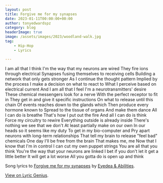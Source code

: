 ```yaml
---
layout: post
title: Forgive me for my synapses
date: 2023-01-11T00:00:00+00:00
author: tonyedwardspz
category: blog
headerImage: true
image: /assets/images/2023/woodland-walk.jpg
tag: 
    - Hip-Hop
    - Lyrics

---
```


I am all that I think
I'm the way that my neurons are wired
They fire ions through electrical
Synapses fusing themselves to receiving cells
Building a network that only gets stronger
As I continue the thought pattern
Implied by the process
I make a decision on what to react to
What I perceive based on electrical current
And I am all that I feel
I'm a neurotransmitters' desire
These chemical messengers look for a nerve
With the perfect receptor to fit in
They get in and give it specific instructions
On what to release until this chain
Of events reaches down to the glands which
Then produce every hormone known to
Spread to the tissue of organs
And make them dance
All I can do is breathe
That's how I put out the fire
And all I can do is think
Force my circuitry to rewire
Everything outside is already inside
There's nothing we see that we don't
At least partially make on our own
In our heads so it seems like my duty
To get in my bio-computer and
Pry apart neurons with long-term relationships
That tell my brain to release "feel bad" chemicals
One day I'll be free from the brain
That makes me, me
Now that I know that I'm in control
I can cut my own puppet strings
You are all that you think
You're the way that your neurons are linked
I bet if you don't let it get a little better
It will get a lot worse
All you gotta do is open up and think

Song lyrics to [Forgive me for my synapses](https://www.youtube.com/watch?v=qP2oVKL3ydQ) by [Eyedea & Abilities](https://en.wikipedia.org/wiki/Eyedea_%26_Abilities).

[View on Lyric Genius](https://genius.com/Eyedea-and-abilities-forgive-me-for-my-synapses-lyrics).
